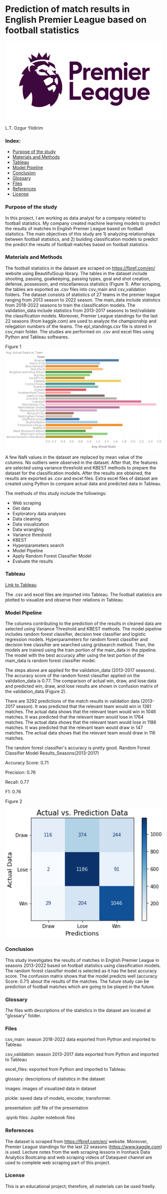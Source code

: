 # Prediction of match results in English Premier League based on football statistics

<img src="images/premier-league.jpg"/>

L.T. Ozgur Yildirim

### Index:

* [Purpose of the study](#section1)
* [Materials and Methods](#section2)
* [Tableau](#section3)
* [Model Pipeline](#section4)
* [Conclusion](#section5)
* [Glossary](#section6)
* [Files](#section7)
* [References](#section8)
* [License](#section9)


<a id='section1'></a>
### Purpose of the study

In this project, I am working as data analyst for a company related to football statistics. My company created machine learning models to predict the results of matches in English Premier League based on football statistics. 
The main objectives of this study are 1) analyzing relationships between football statistics, and 2) building classification models to predict the predict the results of football matches based on football statistics.

<a id='section2'></a>
### Materials and Methods

The football statistics in the dataset are scraped on https://fbref.com/en/ website using BeautifulSoup library. The tables in the dataset include shooting, passing, goalkeeping, passing types, goal and shot creation, defense, possession, and miscellaneous statistics (Figure 1). After scraping, the tables are exported as .csv files into csv_main and csv_validation folders.
The dataset consists of statistics of 27 teams in the premier league ranging from 2013 season to 2022 season. The main_data include statistics from 2018-2022 seasons to train the classification models. The validation_data include statistics from 2013-2017 seasons to test/validate the classification models.
Moreover, Premier League standings for the last 22 seasons (from kaggle.com) are used to analyze the championship and relegation numbers of the teams. The epl_standings.csv file is stored in csv_main folder.
The studies are performed on .csv and excel files using Python and Tableau softwares.

Figure 1
<img src="images/Avg. Actual Goals vs. Team_2.png"/>

A few NaN values in the dataset are replaced by mean value of the columns. No outliers were observed in the dataset. After that, the features are selected using variance threshold and KBEST methods to prepare the dataset for the classification models. After the results are obtained, the results are exported as .csv and excel files. Extra excel files of dataset are created using Python to compare actual data and predicted data in Tableau.

The methods of this study include the followings:
* Web scraping
* Get data
* Exploratory data analyses
* Data cleaning
* Data visualization
* Data wrangling
* Variance threshold
* KBEST
* Hyperparameters search
* Model Pipeline
* Apply Random Forest Classifier Model
* Evaluate the results

<a id='section3'></a>
### Tableau

[Link to Tableau](https://public.tableau.com/views/Final_Project_16672523365700/Relegationnumbers?:language=en-US&:display_count=n&:origin=viz_share_link)

The .csv and excel files are imported into Tableau. The football statistics are plotted to visualize and observe their relations in Tableau.

<a id='section4'></a>
### Model Pipeline

The columns contributing to the prediction of the results in cleaned data are selected using Variance Threshold and KBEST methods. The model pipeline includes random forest classifier, decision tree classifier and logistic regression models. Hyperparameters for random forest classifier and decision tree classifier are searched using gridsearch method. Then, the models are trained using the train portion of the main_data in the pipeline. The model with the best accuracy after using the test portion of the main_data is random forest classifier model.

The steps above are applied for the validation_data (2013-2017 seasons). The accuracy score of the random forest classifier applied on the validation_data is 0.77. The comparison of actual win, draw, and lose data and predicted win, draw, and lose results are shown in confusion matrix of the validation_data (Figure 2).

There are 3292 predictions of the match results in validation data (2013-2017 season).
It was predicted that the relevant team would win in 1381 matches. The actual data shows that the relevant team would win in 1046 matches.
It was predicted that the relevant team would lose in 1764 matches. The actual data shows that the relevant team would lose in 1186 matches.
It was predicted that the relevant team would draw in 147 matches. The actual data shows that the relevant team would draw in 116 matches.

The random forest classifier's accuracy is pretty good. Random Forest Classifier Model Results_Seasons(2013-2017)

 Accuracy Score:  0.71
 
 Precision: 0.76
 
 Recall: 0.77
 
 F1: 0.76
 
 Figure 2
 
 
 <img src="images/confusion_matrix_validation.png"/>
 
<a id='section5'></a>
### Conclusion

This study investigates the results of matches in English Premier League in seasons 2013-2022 based on football statistics using classification models.
The random forest classifier model is selected as it has the best accuracy score. The confusion matrix shows that the model predicts well (accuracy Score:  0.71) about the results of the matches. The future study can be prediction of football matches which are going to be played in the future.

<a id='section6'></a>
### Glossary

The files with descriptions of the statistics in the dataset are located at "glossary" folder.

<a id='section7'></a>
### Files
csv_main: season 2018-2022 data exported from Python and imported to Tableau

csv_validation: season 2013-2017 data exported from Python and imported to Tableau

excel_files: exported from Python and imported to Tableau

glossary: descriptions of statistics in the dataset

images: images of visualized data in dataset

pickle: saved data of models, encoder, transformer.

presentation: pdf file of the presentation

.ipynb files: Jupiter notebook files

<a id='section8'></a>
### References
The dataset is scraped from https://fbref.com/en/ website. Moreover, Premier League standings for the last 22 seasons (https://www.kaggle.com) is used. Lecture notes from the web scraping lessons in Ironhack Data Analytics Bootcamp and web scraping videos of Dataquest channel are used to complete web scraping part of this project.

<a id='section9'></a>
### License
This is an educational project; therefore, all materials can be used freelly.
